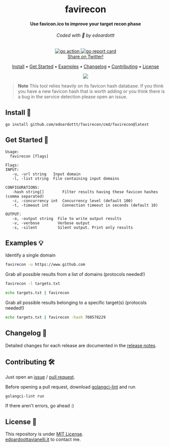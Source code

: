 <h1 align="center">
  favirecon
  <br>
</h1>

<h4 align="center">Use favicon.ico to improve your target recon phase</h4>

<h6 align="center"> Coded with 💙 by edoardottt </h6>

<p align="center">

  <a href="https://edoardoottavianelli.it">
      <img src="https://github.com/edoardottt/favirecon/actions/workflows/go.yml/badge.svg" alt="go action">
  </a>

  <a href="https://edoardoottavianelli.it">
      <img src="https://goreportcard.com/badge/github.com/edoardottt/favirecon" alt="go report card">
  </a>

<br>
  <!--Tweet button-->
  <a href="https://twitter.com/intent/tweet?text=favirecon%20-%20Use%20favicon.ico%20to%20improve%20your%20target%20recon%20phase.%20Detect%20technologies,%20WAF,%20services.%20https%3A%2F%2Fgithub.com%2Fedoardottt%2Ffavirecon%20%23golang%20%23github%20%23linux%20%23infosec%20%23bugbounty" target="_blank">Share on Twitter!
  </a>
</p>

<p align="center">
  <a href="#install-">Install</a> •
  <a href="#get-started-">Get Started</a> •
  <a href="#examples-bulb">Examples</a> •
  <a href="#changelog-">Changelog</a> •
  <a href="#contributing-">Contributing</a> •
  <a href="#license-">License</a>
</p>

<p align="center">
  <img src="https://github.com/edoardottt/images/blob/main/favirecon/favirecon.gif">
</p>
  
> **Note**
> This tool relies heavily on its favicon hash database. If you think you have a new favicon hash that is worth adding or you think there is a bug in the service detection please open an issue.  

Install 📡
----------

```
go install github.com/edoardottt/favirecon/cmd/favirecon@latest
```

Get Started 🎉
----------

```console
Usage:
  favirecon [flags]

Flags:
INPUT:
   -u, -url string   Input domain
   -l, -list string  File containing input domains

CONFIGURATIONS:
   -hash string[]        Filter results having these favicon hashes (comma separated)
   -c, -concurrency int  Concurrency level (default 100)
   -t, -timeout int      Connection timeout in seconds (default 10)

OUTPUT:
   -o, -output string  File to write output results
   -v, -verbose        Verbose output
   -s, -silent         Silent output. Print only results
```

Examples :bulb:
----------

Identify a single domain
```bash
favirecon -u https://www.github.com
```

Grab all possible results from a list of domains (protocols needed!)
```bash
favirecon -l targets.txt
```

```bash
echo targets.txt | favirecon
```

Grab all possible results belonging to a specific target(s) (protocols needed!)
```bash
echo targets.txt | favirecon -hash 708578229
```

Changelog 📌
-------
Detailed changes for each release are documented in the [release notes](https://github.com/edoardottt/favirecon/releases).

Contributing 🛠
-------

Just open an [issue](https://github.com/edoardottt/favirecon/issues) / [pull request](https://github.com/edoardottt/favirecon/pulls).

Before opening a pull request, download [golangci-lint](https://golangci-lint.run/usage/install/) and run
```bash
golangci-lint run
```
If there aren't errors, go ahead :)

  
License 📝
-------

This repository is under [MIT License](https://github.com/edoardottt/favirecon/blob/main/LICENSE).  
[edoardoottavianelli.it](https://www.edoardoottavianelli.it) to contact me.
